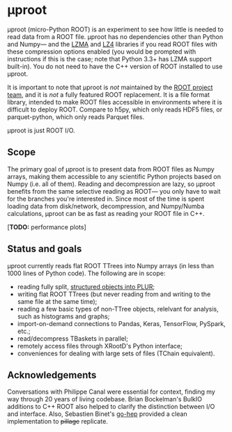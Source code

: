 # &mu;proot

&mu;proot (micro-Python ROOT) is an experiment to see how little is needed to read data from a ROOT file. &mu;proot has no dependencies other than Python and Numpy— and the [LZMA](https://pypi.python.org/pypi/backports.lzma) and [LZ4](https://pypi.python.org/pypi/lz4) libraries if you read ROOT files with these compression options enabled (you would be prompted with instructions if this is the case; note that Python 3.3+ has LZMA support built-in). You do not need to have the C++ version of ROOT installed to use &mu;proot.

It is important to note that &mu;proot is _not_ maintained by the [ROOT project team](https://root.cern/), and it is _not_ a fully featured ROOT replacement. It is a file format library, intended to make ROOT files accessible in environments where it is difficult to deploy ROOT. Compare to h5py, which only reads HDF5 files, or parquet-python, which only reads Parquet files.

&mu;proot is just ROOT I/O.

## Scope

The primary goal of &mu;proot is to present data from ROOT files as Numpy arrays, making them accessible to any scientific Python projects based on Numpy (i.e. all of them). Reading and decompression are lazy, so &mu;proot benefits from the same selective reading as ROOT— you only have to wait for the branches you're interested in. Since most of the time is spent loading data from disk/network, decompression, and Numpy/Numba calculations, &mu;proot can be as fast as reading your ROOT file in C++.

[**TODO:** performance plots]

## Status and goals

&mu;proot currently reads flat ROOT TTrees into Numpy arrays (in less than 1000 lines of Python code). The following are in scope:

   * reading fully split, [structured objects into PLUR](https://github.com/diana-hep/plur);
   * writing flat ROOT TTrees (but never reading from and writing to the same file at the same time);
   * reading a few basic types of non-TTree objects, relelvant for analysis, such as histograms and graphs;
   * import-on-demand connections to Pandas, Keras, TensorFlow, PySpark, etc.;
   * read/decompress TBaskets in parallel;
   * remotely access files through XRootD's Python interface;
   * conveniences for dealing with large sets of files (TChain equivalent).

## Acknowledgements

Conversations with Philippe Canal were essential for context, finding my way through 20 years of living codebase. Brian Bockelman's BulkIO additions to C++ ROOT also helped to clarify the distinction between I/O and interface. Also, Sebastien Binet's [go-hep](https://github.com/go-hep/hep) provided a clean implementation to ~~pillage~~ replicate.
